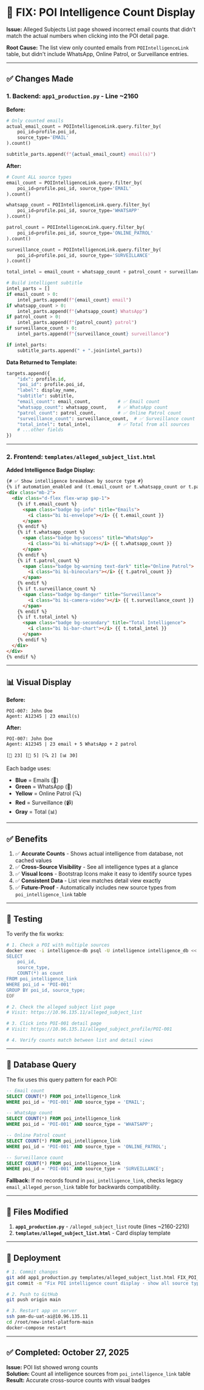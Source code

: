 # 🎯 FIX: POI Intelligence Count Display

**Issue:** Alleged Subjects List page showed incorrect email counts that didn't match the actual numbers when clicking into the POI detail page.

**Root Cause:** The list view only counted emails from `POIIntelligenceLink` table, but didn't include WhatsApp, Online Patrol, or Surveillance entries.

---

## ✅ Changes Made

### 1. **Backend: `app1_production.py` - Line ~2160**

**Before:**
```python
# Only counted emails
actual_email_count = POIIntelligenceLink.query.filter_by(
    poi_id=profile.poi_id,
    source_type='EMAIL'
).count()

subtitle_parts.append(f"{actual_email_count} email(s)")
```

**After:**
```python
# Count ALL source types
email_count = POIIntelligenceLink.query.filter_by(
    poi_id=profile.poi_id, source_type='EMAIL'
).count()

whatsapp_count = POIIntelligenceLink.query.filter_by(
    poi_id=profile.poi_id, source_type='WHATSAPP'
).count()

patrol_count = POIIntelligenceLink.query.filter_by(
    poi_id=profile.poi_id, source_type='ONLINE_PATROL'
).count()

surveillance_count = POIIntelligenceLink.query.filter_by(
    poi_id=profile.poi_id, source_type='SURVEILLANCE'
).count()

total_intel = email_count + whatsapp_count + patrol_count + surveillance_count

# Build intelligent subtitle
intel_parts = []
if email_count > 0:
    intel_parts.append(f"{email_count} email")
if whatsapp_count > 0:
    intel_parts.append(f"{whatsapp_count} WhatsApp")
if patrol_count > 0:
    intel_parts.append(f"{patrol_count} patrol")
if surveillance_count > 0:
    intel_parts.append(f"{surveillance_count} surveillance")

if intel_parts:
    subtitle_parts.append(" + ".join(intel_parts))
```

**Data Returned to Template:**
```python
targets.append({
    "idx": profile.id,
    "poi_id": profile.poi_id,
    "label": display_name,
    "subtitle": subtitle,
    "email_count": email_count,          # ✅ Email count
    "whatsapp_count": whatsapp_count,    # ✅ WhatsApp count
    "patrol_count": patrol_count,        # ✅ Online Patrol count
    "surveillance_count": surveillance_count,  # ✅ Surveillance count
    "total_intel": total_intel,          # ✅ Total from all sources
    # ...other fields
})
```

---

### 2. **Frontend: `templates/alleged_subject_list.html`**

**Added Intelligence Badge Display:**

```html
{# ✅ Show intelligence breakdown by source type #}
{% if automation_enabled and (t.email_count or t.whatsapp_count or t.patrol_count or t.surveillance_count) %}
<div class="mb-2">
  <div class="d-flex flex-wrap gap-1">
    {% if t.email_count %}
      <span class="badge bg-info" title="Emails">
        <i class="bi bi-envelope"></i> {{ t.email_count }}
      </span>
    {% endif %}
    {% if t.whatsapp_count %}
      <span class="badge bg-success" title="WhatsApp">
        <i class="bi bi-whatsapp"></i> {{ t.whatsapp_count }}
      </span>
    {% endif %}
    {% if t.patrol_count %}
      <span class="badge bg-warning text-dark" title="Online Patrol">
        <i class="bi bi-binoculars"></i> {{ t.patrol_count }}
      </span>
    {% endif %}
    {% if t.surveillance_count %}
      <span class="badge bg-danger" title="Surveillance">
        <i class="bi bi-camera-video"></i> {{ t.surveillance_count }}
      </span>
    {% endif %}
    {% if t.total_intel %}
      <span class="badge bg-secondary" title="Total Intelligence">
        <i class="bi bi-bar-chart"></i> {{ t.total_intel }}
      </span>
    {% endif %}
  </div>
</div>
{% endif %}
```

---

## 📊 Visual Display

**Before:**
```
POI-007: John Doe
Agent: A12345 | 23 email(s)
```

**After:**
```
POI-007: John Doe
Agent: A12345 | 23 email + 5 WhatsApp + 2 patrol

[📧 23] [📱 5] [🔍 2] [📊 30]
```

Each badge uses:
- **Blue** = Emails (📧)
- **Green** = WhatsApp (📱)
- **Yellow** = Online Patrol (🔍)
- **Red** = Surveillance (📹)
- **Gray** = Total (📊)

---

## ✅ Benefits

1. ✅ **Accurate Counts** - Shows actual intelligence from database, not cached values
2. ✅ **Cross-Source Visibility** - See all intelligence types at a glance
3. ✅ **Visual Icons** - Bootstrap Icons make it easy to identify source types
4. ✅ **Consistent Data** - List view matches detail view exactly
5. ✅ **Future-Proof** - Automatically includes new source types from `poi_intelligence_link` table

---

## 🧪 Testing

To verify the fix works:

```bash
# 1. Check a POI with multiple sources
docker exec -i intelligence-db psql -U intelligence intelligence_db <<'EOF'
SELECT 
    poi_id,
    source_type,
    COUNT(*) as count
FROM poi_intelligence_link
WHERE poi_id = 'POI-001'
GROUP BY poi_id, source_type;
EOF

# 2. Check the alleged subject list page
# Visit: https://10.96.135.11/alleged_subject_list

# 3. Click into POI-001 detail page
# Visit: https://10.96.135.11/alleged_subject_profile/POI-001

# 4. Verify counts match between list and detail views
```

---

## 🔄 Database Query

The fix uses this query pattern for each POI:

```sql
-- Email count
SELECT COUNT(*) FROM poi_intelligence_link 
WHERE poi_id = 'POI-001' AND source_type = 'EMAIL';

-- WhatsApp count
SELECT COUNT(*) FROM poi_intelligence_link 
WHERE poi_id = 'POI-001' AND source_type = 'WHATSAPP';

-- Online Patrol count
SELECT COUNT(*) FROM poi_intelligence_link 
WHERE poi_id = 'POI-001' AND source_type = 'ONLINE_PATROL';

-- Surveillance count
SELECT COUNT(*) FROM poi_intelligence_link 
WHERE poi_id = 'POI-001' AND source_type = 'SURVEILLANCE';
```

**Fallback:** If no records found in `poi_intelligence_link`, checks legacy `email_alleged_person_link` table for backwards compatibility.

---

## 📝 Files Modified

1. **`app1_production.py`** - `/alleged_subject_list` route (lines ~2160-2210)
2. **`templates/alleged_subject_list.html`** - Card display template

---

## 🚀 Deployment

```bash
# 1. Commit changes
git add app1_production.py templates/alleged_subject_list.html FIX_POI_COUNT_DISPLAY.md
git commit -m "Fix POI intelligence count display - show all source types (Email, WhatsApp, Patrol, Surveillance)"

# 2. Push to GitHub
git push origin main

# 3. Restart app on server
ssh pam-du-uat-ai@10.96.135.11
cd /root/new-intel-platform-main
docker-compose restart
```

---

## ✅ Completed: October 27, 2025

**Issue:** POI list showed wrong counts  
**Solution:** Count all intelligence sources from `poi_intelligence_link` table  
**Result:** Accurate cross-source counts with visual badges
